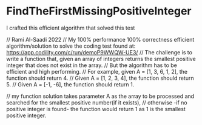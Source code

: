 # FindTheFirstMissingPositiveInteger
I crafted this efficient algorithm that solved this test

// Rami Al-Saadi 2022 
// My 100% performance 100% correctness efficient algorithm/solution to solve the coding test found at: https://app.codility.com/c/run/demoP9WWQW-UE3/
// The challenge is to write a function that, given an array of integers returns the smallest positive integer that does not exist in the array.
// But the algorithm has to be efficient and high performing.
// For example, given A = [1, 3, 6, 1, 2], the function should return 4.
// Given A = [1, 2, 3, 4], the function should return 5.
// Given A = [-1, -6], the function should return 1.

// my function solution takes parameter A as the array to be processed and searched for the smallest positive number(if it exists),
// otherwise -if no positive integer is found- the function would return 1 as 1 is the smallest positive integer.
